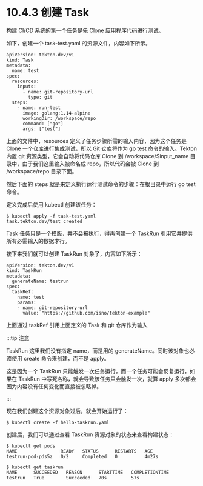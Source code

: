 # 10.4.3 创建 Task

构建 CI/CD 系统的第一个任务是先 Clone 应用程序代码进行测试。

如下，创建一个 task-test.yaml 的资源文件，内容如下所示。

```
apiVersion: tekton.dev/v1
kind: Task
metadata:
  name: test
spec:
  resources:
    inputs:
      - name: git-repository-url
        type: git
  steps:
    - name: run-test
      image: golang:1.14-alpine
      workingDir: /workspace/repo
      command: ["go"]
      args: ["test"]
```

上面的文件中，resources 定义了任务步骤所需的输入内容，因为这个任务是 Clone 一个仓库进行集成测试，所以 Git 仓库将作为 go test 命令的输入。Tekton 内置 git 资源类型，它会自动将代码仓库 Clone 到 /workspace/$input_name 目录中，由于我们这里输入被命名成 repo，所以代码会被 Clone 到 /workspace/repo 目录下面。

然后下面的 steps 就是来定义执行运行测试命令的步骤：在根目录中运行 go test 命令。

定义完成后使用 kubectl 创建该任务：

```
$ kubectl apply -f task-test.yaml
task.tekton.dev/test created
```

Task 任务只是一个模版，并不会被执行，得再创建一个 TaskRun 引用它并提供所有必需输入的数据才行。


接下来我们就可以创建 TaskRun 对象了，内容如下所示：

```
apiVersion: tekton.dev/v1
kind: TaskRun
metadata:
  generateName: testrun
spec:
  taskRef:
    name: test
    params:
    - name: git-repository-url
      value: "https://github.com/isno/tekton-example"
```

上面通过 taskRef 引用上面定义的 Task 和 git 仓库作为输入

:::tip 注意

TaskRun 这里我们没有指定 name，而是用的 generateName。同时该对象也必须使用 create 命令来创建，而不是 apply。

这是因为一个 TaskRun 只能触发一次任务运行，而一个任务可能会反复运行，如果在 TaskRun 中写死名称，就会导致该任务只会触发一次，就算 apply 多次都会因为内容没有任何变化而直接被忽略掉。

:::


现在我们创建这个资源对象过后，就会开始运行了：

```
$ kubectl create -f hello-taskrun.yaml 
```

创建后，我们可以通过查看 TaskRun 资源对象的状态来查看构建状态：

```
$ kubectl get pods
NAME                READY   STATUS      RESTARTS   AGE
testrun-pod-pds5z   0/2     Completed   0          4m27s

$ kubectl get taskrun
NAME      SUCCEEDED   REASON      STARTTIME   COMPLETIONTIME
testrun   True        Succeeded   70s         57s
```

